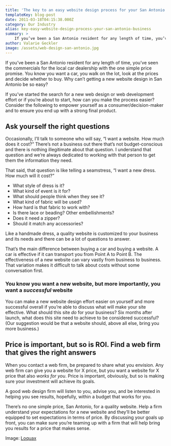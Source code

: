 ```yaml
---
title: 'The key to an easy website design process for your San Antonio business'
templateKey: blog-post
date: 2011-03-18T04:15:38.000Z
category: Our Industry
alias: key-easy-website-design-process-your-san-antonio-business
summary: > 
  	If you’ve been a San Antonio resident for any length of time, you’ve seen the commercials for the local car dealership with the one simple price promise. You know you want a car, you walk on the lot, look at the prices and decide whether to buy. Why can’t getting a new website design in San Antonio be so easy?
author: Valarie Geckler
image: /assets/web-design-san-antonio.jpg
---
```


If you’ve been a San Antonio resident for any length of time, you’ve seen the commercials for the local car dealership with the one simple price promise. You know you want a car, you walk on the lot, look at the prices and decide whether to buy. Why can’t getting a new website design in San Antonio be so easy?

If you’ve started the search for a new web design or web development effort or if you’re about to start, how can you make the process easier? Consider the following to empower yourself as a consumer/decision-maker and to ensure you end up with a strong final product.

Ask yourself the right questions
--------------------------------

Occasionally, I’ll talk to someone who will say, “I want a website. How much does it cost?” There’s not a business out there that’s not budget-conscious and there is nothing illegitimate about that question. I understand that question and we’re always dedicated to working with that person to get them the information they need.

That said, that question is like telling a seamstress, “I want a new dress. How much will it cost?”

*   What style of dress is it?
*   What kind of event is it for?
*   What should people think when they see it?
*   What kind of fabric will be used?
*   How hard is that fabric to work with?
*   Is there lace or beading? Other embellishments?
*   Does it need a zipper?
*   Should it match any accessories?

Like a handmade dress, a quality website is customized to your business and its needs and there can be a lot of questions to answer.

That’s the main difference between buying a car and buying a website. A car is effective if it can transport you from Point A to Point B. The effectiveness of a new website can vary vastly from business to business. That variation makes it difficult to talk about costs without some conversation first.

### You know you want a new website, but more importantly, you want a _successful_ website

You can make a new website design effort easier on yourself and more successful overall if you’re able to discuss what will make your site effective. What should this site _do_ for your business? Six months after launch, what does this site need to achieve to be considered successful? (Our suggestion would be that a website should, above all else, bring you more business.)

Price is important, but so is ROI. Find a web firm that gives the right answers
-------------------------------------------------------------------------------

When you contact a web firm, be prepared to share what you envision. Any web firm can give you a website for X price, but you want a website for X price that also _works for you_. Price is important, obviously, but so is making sure your investment will achieve its goals.

A good web design firm will listen to you, advise you, and be interested in helping you see results, hopefully, within a budget that works for you.

There’s no one simple price, San Antonio, for a quality website. Help a firm understand your expectations for a new website and they’ll be better equipped to set expectations in terms of price. By discussing your goals up front, you can make sure you’re teaming up with a firm that will help bring you results for a price that makes sense.

Image: [Loquax](https://commons.wikimedia.org/wiki/File:Valentino_black_dresses.jpg)
